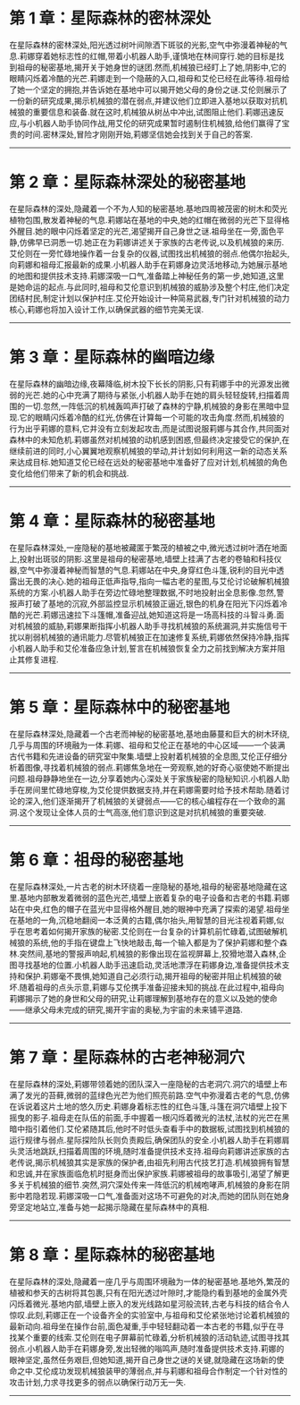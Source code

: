 # 第 1 章：星际森林的密林深处

在星际森林的密林深处,阳光透过树叶间隙洒下斑驳的光影,空气中弥漫着神秘的气息.莉娜穿着她标志性的红帽,带着小机器人助手,谨慎地在林间穿行.她的目标是找到祖母的秘密基地,揭开关于她身世的谜团.然而,机械狼已经盯上了她,阴影中,它的眼睛闪烁着冷酷的光芒.莉娜走到一个隐蔽的入口,祖母和艾伦已经在此等待.祖母给了她一个坚定的拥抱,并告诉她在基地中可以揭开她父母的身份之谜.艾伦则展示了一份新的研究成果,揭示机械狼的潜在弱点,并建议他们立即进入基地以获取对抗机械狼的重要信息和装备.就在这时,机械狼从树丛中冲出,试图阻止他们.莉娜迅速反应,与小机器人助手协同作战,用艾伦的研究成果暂时遏制住机械狼,给他们赢得了宝贵的时间.密林深处,冒险才刚刚开始,莉娜坚信她会找到关于自己的答案.

--------------------------------------------------

# 第 2 章：星际森林深处的秘密基地

在星际森林的深处,隐藏着一个不为人知的秘密基地.基地四周被茂密的树木和荧光植物包围,散发着神秘的气息.莉娜站在基地的中央,她的红帽在微弱的光芒下显得格外醒目.她的眼中闪烁着坚定的光芒,渴望揭开自己身世之谜.祖母坐在一旁,面色平静,仿佛早已洞悉一切.她正在为莉娜讲述关于家族的古老传说,以及机械狼的来历.艾伦则在一旁忙碌地操作着一台复杂的仪器,试图找出机械狼的弱点.他偶尔抬起头,向莉娜和祖母汇报最新的成果.小机器人助手在莉娜身边灵活地移动,为她展示基地的地图和提供技术支持.莉娜深吸一口气,准备踏上神秘任务的第一步,她知道,这里是她命运的起点.与此同时,祖母和艾伦意识到机械狼的威胁涉及整个村庄,他们决定团结村民,制定计划以保护村庄.艾伦开始设计一种简易武器,专门针对机械狼的动力核心,莉娜也将加入设计工作,以确保武器的细节完美无误.

--------------------------------------------------

# 第 3 章：星际森林的幽暗边缘

在星际森林的幽暗边缘,夜幕降临,树木投下长长的阴影,只有莉娜手中的光源发出微弱的光芒.她的心中充满了期待与紧张,小机器人助手在她的肩头轻轻旋转,扫描着周围的一切.忽然,一阵低沉的机械轰鸣声打破了森林的宁静,机械狼的身影在黑暗中显现.它的眼睛闪烁着冷酷的红光,仿佛在计算每一个可能的攻击角度.然而,机械狼的行为出乎莉娜的意料,它并没有立刻发起攻击,而是试图说服莉娜与其合作,共同面对森林中的未知危机.莉娜虽然对机械狼的动机感到困惑,但最终决定接受它的保护,在继续前进的同时,小心翼翼地观察机械狼的举动,并计划如何利用这一新的动态关系来达成目标.她知道艾伦已经在远处的秘密基地中准备好了应对计划,机械狼的角色变化给他们带来了新的机会和挑战.

--------------------------------------------------

# 第 4 章：星际森林的秘密基地

在星际森林深处,一座隐秘的基地被藏匿于繁茂的植被之中,微光透过树叶洒在地面上,投射出斑驳的阴影.这里是祖母的秘密基地,墙壁上挂满了古老的卷轴和科技仪器,空气中弥漫着神秘而智慧的气息.莉娜站在中央,身穿红色斗篷,锐利的目光中透露出无畏的决心.她的祖母正低声指导,指向一幅古老的星图,与艾伦讨论破解机械狼系统的方案.小机器人助手在旁边忙碌地整理数据,不时地投射出全息影像.忽然,警报声打破了基地的沉寂,外部监控显示机械狼正逼近,银色的机身在阳光下闪烁着冷酷的光芒.莉娜迅速拉下斗篷帽,准备迎战,她知道这将是一场高科技的斗智斗勇.面对机械狼的威胁,莉娜果断指挥小机器人助手寻找机械狼的系统漏洞,并实施信号干扰以削弱机械狼的通讯能力.尽管机械狼正在加速修复系统,莉娜依然保持冷静,指挥小机器人助手和艾伦准备应急计划,誓言在机械狼恢复全力之前找到解决方案并阻止其修复进程.

--------------------------------------------------

# 第 5 章：星际森林中的秘密基地

在星际森林深处,隐藏着一个古老而神秘的秘密基地,基地由藤蔓和巨大的树木环绕,几乎与周围的环境融为一体.莉娜、祖母和艾伦正在基地的中心区域——一个装满古代书籍和先进设备的研究室中聚集.墙壁上投射着机械狼的全息图,艾伦正仔细分析着图像,寻找着机械狼的弱点.莉娜焦急地在一旁观察,她的好奇心驱使她不断提出问题.祖母静静地坐在一边,分享着她内心深处关于家族秘密的隐秘知识.小机器人助手在房间里忙碌地穿梭,为艾伦提供数据支持,并在莉娜需要时给予技术帮助.随着讨论的深入,他们逐渐揭开了机械狼的关键弱点——它的核心编程存在一个致命的漏洞.这个发现让全体人员的士气高涨,他们意识到这是对抗机械狼的重要突破.

--------------------------------------------------

# 第 6 章：祖母的秘密基地

在星际森林深处,一片古老的树木环绕着一座隐秘的基地,祖母的秘密基地隐藏在这里.基地内部散发着微弱的蓝色光芒,墙壁上嵌着复杂的电子设备和古老的书籍.莉娜站在中央,红色的帽子在蓝光中显得格外醒目,她的眼神中充满了探索的渴望.祖母坐在基地的一角,沉稳地翻阅一本泛黄的古籍,偶尔抬头,用智慧的目光注视着莉娜,似乎在思考着如何揭开家族的秘密.艾伦则在一台复杂的计算机前忙碌着,试图破解机械狼的系统,他的手指在键盘上飞快地敲击,每一个输入都是为了保护莉娜和整个森林.突然间,基地的警报声响起,机械狼的影像出现在监视屏幕上,狡猾地潜入森林,企图寻找基地的位置.小机器人助手迅速启动,灵活地漂浮在莉娜身边,准备提供技术支持和保护.莉娜毫不畏惧,她知道自己必须行动,揭开祖母的秘密并阻止机械狼的破坏.随着祖母的点头示意,莉娜与艾伦携手准备迎接未知的挑战.在此过程中,祖母向莉娜揭示了她的身世和父母的研究,让莉娜理解到基地存在的意义以及她的使命——继承父母未完成的研究,揭开宇宙的奥秘,为宇宙的未来铺平道路.

--------------------------------------------------

# 第 7 章：星际森林的古老神秘洞穴

在星际森林的深处,莉娜带领着她的团队深入一座隐秘的古老洞穴.洞穴的墙壁上布满了发光的苔藓,微弱的蓝绿色光芒为他们照亮前路.空气中弥漫着古老的气息,仿佛在诉说着这片土地的悠久历史.莉娜身着标志性的红色斗篷,斗篷在洞穴墙壁上投下摇曳的影子.祖母走在队伍的前面,手中握着一根闪烁着微光的法杖,法杖的光芒在黑暗中指引着他们.艾伦紧随其后,他时不时低头查看手中的数据板,试图找到机械狼的运行规律与弱点.星际探险队长则负责殿后,确保团队的安全.小机器人助手在莉娜肩头灵活地跳跃,扫描着周围的环境,随时准备提供技术支持.祖母向莉娜讲述家族的古老传说,揭示机械狼其实是家族的保护者,由祖先利用古代技艺打造.机械狼拥有智慧和忠诚,并在家族面临危机时挺身而出保护家族.莉娜被祖母的故事吸引,渴望了解更多关于机械狼的细节.突然,洞穴深处传来一阵低沉的机械咆哮声,机械狼的身影在阴影中若隐若现.莉娜深吸一口气,准备面对这场不可避免的对决,而她的团队则在她身旁坚定地站立,准备与她一起揭示隐藏在星际森林中的真相.

--------------------------------------------------

# 第 8 章：星际森林的秘密基地

在星际森林的深处,隐藏着一座几乎与周围环境融为一体的秘密基地.基地外,繁茂的植被和参天的古树将其包裹,只有在阳光透过叶隙时,才能隐约看到基地的金属外壳闪烁着微光.基地内部,墙壁上嵌入的发光线路如星河般流转,古老与科技的结合令人惊叹.此刻,莉娜正在一个设备齐全的实验室中,与祖母和艾伦紧张地讨论着机械狼的最新动向.祖母坐在操作台前,面色凝重,手中轻轻翻动着一本古老的书籍,似乎在寻找某个重要的线索.艾伦则在电子屏幕前忙碌着,分析机械狼的活动轨迹,试图寻找其弱点.小机器人助手在莉娜身旁,发出轻微的嗡鸣声,随时准备提供技术支持.莉娜的眼神坚定,虽然任务艰巨,但她知道,揭开自己身世之谜的关键,就隐藏在这场新的使命之中.艾伦成功发现机械狼装甲的薄弱点,并与莉娜和祖母合作制定一个针对性的攻击计划,力求寻找更多的弱点以确保行动万无一失.

--------------------------------------------------

